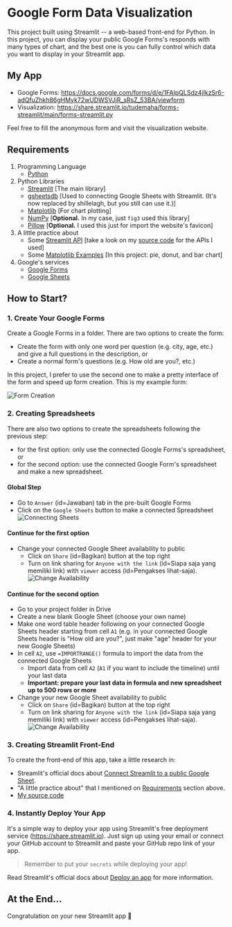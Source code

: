 # **Google Form Data Visualization**
This project built using Streamlit -- a web-based front-end for Python. In this project, you can display your public Google Forms's responds with many types of chart, and the best one is you can fully control which data you want to display in your Streamlit app.

## **My App**
- Google Forms: https://docs.google.com/forms/d/e/1FAIpQLSdz4jIkzSr6-adQfuZhkh86gHMyk72wUDWSVJiR_sRsZ_53BA/viewform
- Visualization: https://share.streamlit.io/tudemaha/forms-streamlit/main/forms-streamlit.py

Feel free to fill the anonymous form and visit the visualization website.

## **Requirements**
1. Programming Language
   - [Python](https://www.python.org)
2. Python Libraries
   - [Streamlit](https://streamlit.io) [The main library]
   - [gsheetsdb](https://github.com/betodealmeida/gsheets-db-api) [Used to connecting Google Sheets with Streamlit. (It's now replaced by shillelagh, but you still can use it.)]
   - [Matplotlib](https://matplotlib.org) [For chart plotting]
   - [NumPy](https://numpy.org) [**Optional.** In my case, just `fig3` used this library]
   - [Pillow](https://pillow.readthedocs.io) [**Optional.** I used this just for import the website's favicon]
3. A little practice about
   - Some [Streamlit API](https://docs.streamlit.io/library/api-reference) [take a look on my [source code](/forms-streamlit.py) for the APIs I used]
   - Some [Matplotlib Examples](https://matplotlib.org/stable/gallery/index.html) [In this project: pie, donut, and bar chart]
4. Google's services
   - [Google Forms](https://forms.google.com)
   - [Google Sheets](https://sheets.google.com)

## **How to Start?**
### **1. Create Your Google Forms**
Create a Google Forms in a folder. There are two options to create the form:
- Create the form with only one word per question (e.g. city, age, etc.) and give a full questions in the description, or
- Create a normal form's questions (e.g. How old are you?, etc.)

In this project, I prefer to use the second one to make a pretty interface of the form and speed up form creation. This is my example form:

![Form Creation](/../assets/form_creation.jpg)

### **2. Creating Spreadsheets**
There are also two options to create the spreadsheets following the previous step:
- for the first option: only use the connected Google Forms's spreadsheet, or
- for the second option: use the connected Google Form's spreadsheet and make a new spreadsheet.

#### **Global Step**
- Go to `Answer` (id=Jawaban) tab in the pre-built Google Forms
- Click on the `Google Sheets` button to make a connected Spreadsheet
![Connecting Sheets](/../assets/connecting_sheets.jpg)

#### **Continue for the first option**
- Change your connected Google Sheet availability to public
  - Click on `Share` (id=Bagikan) button at the top right
  - Turn on link sharing for `Anyone with the link` (id=Siapa saja yang memiliki link) with `viewer` access (id=Pengakses lihat-saja).
![Change Availability](/../assets/change_availability.jpg)

#### **Continue for the second option**
- Go to your project folder in Drive
- Create a new blank Google Sheet (choose your own name)
- Make one word table header following on your connected Google Sheets header starting from cell `A1` (e.g. in your connected Google Sheets header is "How old are you?", just make "age" header for your new Google Sheets)
- In cell `A2`, use `=IMPORTRANGE()` formula to import the data from the connected Google Sheets
  - Import data from cell `A2` (`A1` if you want to include the timeline) until your last data
  - **Important: prepare your last data in formula and new spreadsheet up to 500 rows or more**
- Change your new Google Sheet availability to public
  - Click on `Share` (id=Bagikan) button at the top right
  - Turn on link sharing for `Anyone with the link` (id=Siapa saja yang memiliki link) with `viewer` access (id=Pengakses lihat-saja).
![Change Availability](/../assets/change_availability.jpg)

### **3. Creating Streamlit Front-End**
To create the front-end of this app, take a little research in:
- Streamlit's official docs about [Connect Streamlit to a public Google Sheet](https://docs.streamlit.io/knowledge-base/tutorials/databases/public-gsheet).
- "A little practice about" that I mentioned on [Requirements](#requirements) section above.
- [My source code](/forms-streamlit.py)

### **4. Instantly Deploy Your App**
It's a simple way to deploy your app using Streamlit's free deployment service (https://share.streamlit.io). Just sign up using your email or connect  your GitHub account to Streamlit and paste your GitHub repo link of your app.

> Remember to put your `secrets` while deploying your app!

Read Streamlit's official docs about [Deploy an app](https://docs.streamlit.io/streamlit-cloud/get-started/deploy-an-app) for more information.

## **At the End...**
Congratulation on your new Streamlit app :tada: